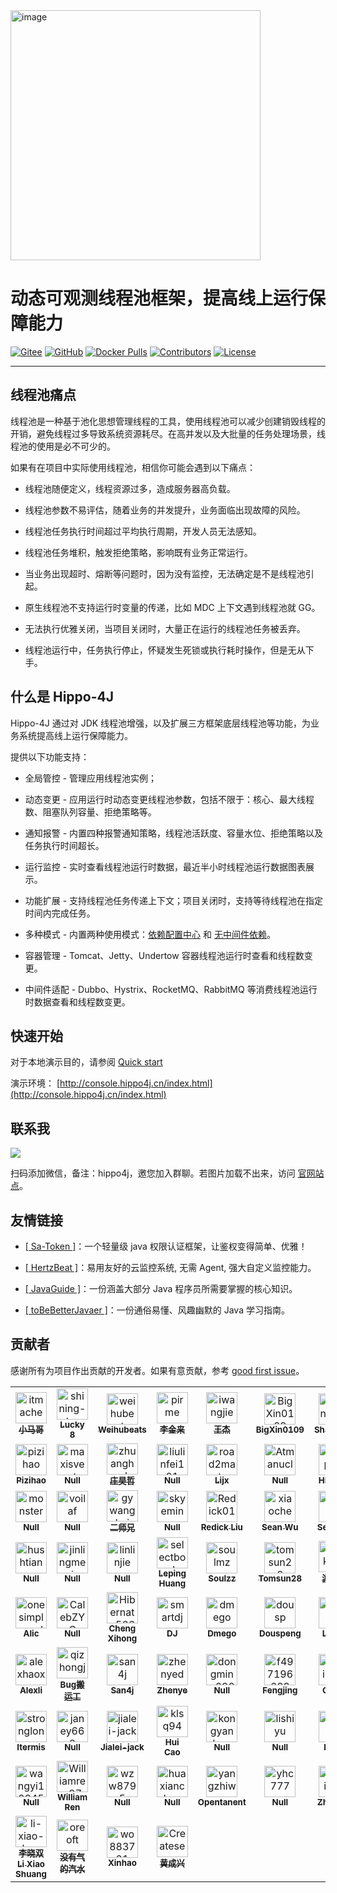 <img align="center" width="400" alt="image" src="https://user-images.githubusercontent.com/77398366/181906454-b46f6a14-7c2c-4b8f-8b0a-40432521bed8.png">

# 动态可观测线程池框架，提高线上运行保障能力

[![Gitee](https://gitee.com/itmachen/hippo4j/badge/star.svg?theme=gvp)](https://gitee.com/itmachen/hippo4j) [![GitHub](https://img.shields.io/github/stars/opengoofy/hippo4j)](https://github.com/opengoofy/hippo4j) [![Docker Pulls](https://img.shields.io/docker/pulls/hippo4j/hippo4j-server.svg)](https://store.docker.com/community/images/hippo4j/hippo4j-server) [![Contributors](https://img.shields.io/github/contributors/opengoofy/hippo4j?color=3ba272)](https://github.com/opengoofy/hippo4j/graphs/contributors) [![License](https://img.shields.io/github/license/opengoofy/hippo4j?color=5470c6)](https://github.com/opengoofy/hippo4j/blob/develop/LICENSE)

-------

## 线程池痛点

线程池是一种基于池化思想管理线程的工具，使用线程池可以减少创建销毁线程的开销，避免线程过多导致系统资源耗尽。在高并发以及大批量的任务处理场景，线程池的使用是必不可少的。

如果有在项目中实际使用线程池，相信你可能会遇到以下痛点：

- 线程池随便定义，线程资源过多，造成服务器高负载。

- 线程池参数不易评估，随着业务的并发提升，业务面临出现故障的风险。
- 线程池任务执行时间超过平均执行周期，开发人员无法感知。
- 线程池任务堆积，触发拒绝策略，影响既有业务正常运行。
- 当业务出现超时、熔断等问题时，因为没有监控，无法确定是不是线程池引起。
- 原生线程池不支持运行时变量的传递，比如 MDC 上下文遇到线程池就 GG。
- 无法执行优雅关闭，当项目关闭时，大量正在运行的线程池任务被丢弃。
- 线程池运行中，任务执行停止，怀疑发生死锁或执行耗时操作，但是无从下手。

## 什么是 Hippo-4J

Hippo-4J 通过对 JDK 线程池增强，以及扩展三方框架底层线程池等功能，为业务系统提高线上运行保障能力。

提供以下功能支持：

- 全局管控 - 管理应用线程池实例；

- 动态变更 - 应用运行时动态变更线程池参数，包括不限于：核心、最大线程数、阻塞队列容量、拒绝策略等。
- 通知报警 - 内置四种报警通知策略，线程池活跃度、容量水位、拒绝策略以及任务执行时间超长。
- 运行监控 - 实时查看线程池运行时数据，最近半小时线程池运行数据图表展示。
- 功能扩展 - 支持线程池任务传递上下文；项目关闭时，支持等待线程池在指定时间内完成任务。
- 多种模式 - 内置两种使用模式：[依赖配置中心](https://hippo4j.cn/docs/user_docs/getting_started/config/hippo4j-config-start) 和 [无中间件依赖](https://hippo4j.cn/docs/user_docs/getting_started/server/hippo4j-server-start)。
- 容器管理 - Tomcat、Jetty、Undertow 容器线程池运行时查看和线程数变更。
- 中间件适配 - Dubbo、Hystrix、RocketMQ、RabbitMQ 等消费线程池运行时数据查看和线程数变更。

## 快速开始

对于本地演示目的，请参阅 [Quick start](https://hippo4j.cn/docs/user_docs/user_guide/quick-start)

演示环境： [http://console.hippo4j.cn/index.html](http://console.hippo4j.cn/index.html)

## 联系我

![](https://user-images.githubusercontent.com/77398366/185774220-c11951f9-e130-4d60-8204-afb5c51d4401.png)

扫码添加微信，备注：hippo4j，邀您加入群聊。若图片加载不出来，访问 [官网站点](https://hippo4j.cn/docs/user_docs/other/group)。

## 友情链接

- [[ Sa-Token ]](https://github.com/dromara/sa-token)：一个轻量级 java 权限认证框架，让鉴权变得简单、优雅！  

- [[ HertzBeat ]](https://github.com/dromara/hertzbeat)：易用友好的云监控系统, 无需 Agent, 强大自定义监控能力。   
- [[ JavaGuide ]](https://github.com/Snailclimb/JavaGuide)：一份涵盖大部分 Java 程序员所需要掌握的核心知识。
- [[ toBeBetterJavaer ]](https://github.com/itwanger/toBeBetterJavaer)：一份通俗易懂、风趣幽默的 Java 学习指南。

## 贡献者

感谢所有为项目作出贡献的开发者。如果有意贡献，参考 [good first issue](https://github.com/opengoofy/hippo4j/issues?q=is%3Aopen+is%3Aissue+label%3A%22good+first+issue%22)。

<!-- readme: contributors -start -->
<table>
<tr>
    <td align="center">
        <a href="https://github.com/itmachen">
            <img src="https://avatars.githubusercontent.com/u/77398366?v=4" width="50;" alt="itmachen"/>
            <br />
            <sub><b>小马哥</b></sub>
        </a>
    </td>
    <td align="center">
        <a href="https://github.com/shining-stars-lk">
            <img src="https://avatars.githubusercontent.com/u/40255310?v=4" width="50;" alt="shining-stars-lk"/>
            <br />
            <sub><b>Lucky 8</b></sub>
        </a>
    </td>
    <td align="center">
        <a href="https://github.com/weihubeats">
            <img src="https://avatars.githubusercontent.com/u/42484192?v=4" width="50;" alt="weihubeats"/>
            <br />
            <sub><b>Weihubeats</b></sub>
        </a>
    </td>
    <td align="center">
        <a href="https://github.com/pirme">
            <img src="https://avatars.githubusercontent.com/u/41976977?v=4" width="50;" alt="pirme"/>
            <br />
            <sub><b>李金来</b></sub>
        </a>
    </td>
    <td align="center">
        <a href="https://github.com/iwangjie">
            <img src="https://avatars.githubusercontent.com/u/23075587?v=4" width="50;" alt="iwangjie"/>
            <br />
            <sub><b>王杰</b></sub>
        </a>
    </td>
    <td align="center">
        <a href="https://github.com/BigXin0109">
            <img src="https://avatars.githubusercontent.com/u/24769514?v=4" width="50;" alt="BigXin0109"/>
            <br />
            <sub><b>BigXin0109</b></sub>
        </a>
    </td>
    <td align="center">
        <a href="https://github.com/shanjianq">
            <img src="https://avatars.githubusercontent.com/u/49084314?v=4" width="50;" alt="shanjianq"/>
            <br />
            <sub><b>Shanjianq</b></sub>
        </a>
    </td>
    <td align="center">
        <a href="https://github.com/Gdk666">
            <img src="https://avatars.githubusercontent.com/u/22442067?v=4" width="50;" alt="Gdk666"/>
            <br />
            <sub><b>Null</b></sub>
        </a>
    </td>
    <td align="center">
        <a href="https://github.com/xqxyxchy">
            <img src="https://avatars.githubusercontent.com/u/21134578?v=4" width="50;" alt="xqxyxchy"/>
            <br />
            <sub><b>Null</b></sub>
        </a>
    </td></tr>
<tr>
    <td align="center">
        <a href="https://github.com/pizihao">
            <img src="https://avatars.githubusercontent.com/u/48643103?v=4" width="50;" alt="pizihao"/>
            <br />
            <sub><b>Pizihao</b></sub>
        </a>
    </td>
    <td align="center">
        <a href="https://github.com/maxisvest">
            <img src="https://avatars.githubusercontent.com/u/20422618?v=4" width="50;" alt="maxisvest"/>
            <br />
            <sub><b>Null</b></sub>
        </a>
    </td>
    <td align="center">
        <a href="https://github.com/zhuanghaozhe">
            <img src="https://avatars.githubusercontent.com/u/73152769?v=4" width="50;" alt="zhuanghaozhe"/>
            <br />
            <sub><b>庄昊哲</b></sub>
        </a>
    </td>
    <td align="center">
        <a href="https://github.com/liulinfei121">
            <img src="https://avatars.githubusercontent.com/u/57127515?v=4" width="50;" alt="liulinfei121"/>
            <br />
            <sub><b>Null</b></sub>
        </a>
    </td>
    <td align="center">
        <a href="https://github.com/road2master">
            <img src="https://avatars.githubusercontent.com/u/53806703?v=4" width="50;" alt="road2master"/>
            <br />
            <sub><b>Lijx</b></sub>
        </a>
    </td>
    <td align="center">
        <a href="https://github.com/Atmanuclear">
            <img src="https://avatars.githubusercontent.com/u/25747005?v=4" width="50;" alt="Atmanuclear"/>
            <br />
            <sub><b>Null</b></sub>
        </a>
    </td>
    <td align="center">
        <a href="https://github.com/hippo4j">
            <img src="https://avatars.githubusercontent.com/u/93200041?v=4" width="50;" alt="hippo4j"/>
            <br />
            <sub><b>Hippo4j</b></sub>
        </a>
    </td>
    <td align="center">
        <a href="https://github.com/imyzt">
            <img src="https://avatars.githubusercontent.com/u/28680198?v=4" width="50;" alt="imyzt"/>
            <br />
            <sub><b>杨镇涛</b></sub>
        </a>
    </td>
    <td align="center">
        <a href="https://github.com/Tliutao">
            <img src="https://avatars.githubusercontent.com/u/17719583?v=4" width="50;" alt="Tliutao"/>
            <br />
            <sub><b>Liutao</b></sub>
        </a>
    </td></tr>
<tr>
    <td align="center">
        <a href="https://github.com/monsterxxp">
            <img src="https://avatars.githubusercontent.com/u/37952446?v=4" width="50;" alt="monsterxxp"/>
            <br />
            <sub><b>Null</b></sub>
        </a>
    </td>
    <td align="center">
        <a href="https://github.com/voilaf">
            <img src="https://avatars.githubusercontent.com/u/16870828?v=4" width="50;" alt="voilaf"/>
            <br />
            <sub><b>Null</b></sub>
        </a>
    </td>
    <td align="center">
        <a href="https://github.com/gywanghai">
            <img src="https://avatars.githubusercontent.com/u/102774648?v=4" width="50;" alt="gywanghai"/>
            <br />
            <sub><b>二师兄</b></sub>
        </a>
    </td>
    <td align="center">
        <a href="https://github.com/skyemin">
            <img src="https://avatars.githubusercontent.com/u/38172444?v=4" width="50;" alt="skyemin"/>
            <br />
            <sub><b>Null</b></sub>
        </a>
    </td>
    <td align="center">
        <a href="https://github.com/Redick01">
            <img src="https://avatars.githubusercontent.com/u/15903214?v=4" width="50;" alt="Redick01"/>
            <br />
            <sub><b>Redick Liu</b></sub>
        </a>
    </td>
    <td align="center">
        <a href="https://github.com/xiaochengxuyuan">
            <img src="https://avatars.githubusercontent.com/u/9032006?v=4" width="50;" alt="xiaochengxuyuan"/>
            <br />
            <sub><b>Sean Wu</b></sub>
        </a>
    </td>
    <td align="center">
        <a href="https://github.com/HKMV">
            <img src="https://avatars.githubusercontent.com/u/26456469?v=4" width="50;" alt="HKMV"/>
            <br />
            <sub><b>Serenity</b></sub>
        </a>
    </td>
    <td align="center">
        <a href="https://github.com/baymax55">
            <img src="https://avatars.githubusercontent.com/u/35788491?v=4" width="50;" alt="baymax55"/>
            <br />
            <sub><b>Baymax55</b></sub>
        </a>
    </td>
    <td align="center">
        <a href="https://github.com/gewuwo">
            <img src="https://avatars.githubusercontent.com/u/97213587?v=4" width="50;" alt="gewuwo"/>
            <br />
            <sub><b>格悟沃</b></sub>
        </a>
    </td></tr>
<tr>
    <td align="center">
        <a href="https://github.com/hushtian">
            <img src="https://avatars.githubusercontent.com/u/55479601?v=4" width="50;" alt="hushtian"/>
            <br />
            <sub><b>Null</b></sub>
        </a>
    </td>
    <td align="center">
        <a href="https://github.com/jinlingmei">
            <img src="https://avatars.githubusercontent.com/u/24669082?v=4" width="50;" alt="jinlingmei"/>
            <br />
            <sub><b>Null</b></sub>
        </a>
    </td>
    <td align="center">
        <a href="https://github.com/linlinjie">
            <img src="https://avatars.githubusercontent.com/u/22275940?v=4" width="50;" alt="linlinjie"/>
            <br />
            <sub><b>Null</b></sub>
        </a>
    </td>
    <td align="center">
        <a href="https://github.com/selectbook">
            <img src="https://avatars.githubusercontent.com/u/8454350?v=4" width="50;" alt="selectbook"/>
            <br />
            <sub><b>Leping Huang</b></sub>
        </a>
    </td>
    <td align="center">
        <a href="https://github.com/soulmz">
            <img src="https://avatars.githubusercontent.com/u/10662992?v=4" width="50;" alt="soulmz"/>
            <br />
            <sub><b>Soulzz</b></sub>
        </a>
    </td>
    <td align="center">
        <a href="https://github.com/tomsun28">
            <img src="https://avatars.githubusercontent.com/u/24788200?v=4" width="50;" alt="tomsun28"/>
            <br />
            <sub><b>Tomsun28</b></sub>
        </a>
    </td>
    <td align="center">
        <a href="https://github.com/backbay2-yzg">
            <img src="https://avatars.githubusercontent.com/u/64394486?v=4" width="50;" alt="backbay2-yzg"/>
            <br />
            <sub><b>游祖光</b></sub>
        </a>
    </td>
    <td align="center">
        <a href="https://github.com/puppet4">
            <img src="https://avatars.githubusercontent.com/u/28887178?v=4" width="50;" alt="puppet4"/>
            <br />
            <sub><b>Tudo</b></sub>
        </a>
    </td>
    <td align="center">
        <a href="https://github.com/2EXP">
            <img src="https://avatars.githubusercontent.com/u/26007713?v=4" width="50;" alt="2EXP"/>
            <br />
            <sub><b>Null</b></sub>
        </a>
    </td></tr>
<tr>
    <td align="center">
        <a href="https://github.com/onesimplecoder">
            <img src="https://avatars.githubusercontent.com/u/30288465?v=4" width="50;" alt="onesimplecoder"/>
            <br />
            <sub><b>Alic</b></sub>
        </a>
    </td>
    <td align="center">
        <a href="https://github.com/CalebZYC">
            <img src="https://avatars.githubusercontent.com/u/42887532?v=4" width="50;" alt="CalebZYC"/>
            <br />
            <sub><b>Null</b></sub>
        </a>
    </td>
    <td align="center">
        <a href="https://github.com/Hibernate5666">
            <img src="https://avatars.githubusercontent.com/u/30147527?v=4" width="50;" alt="Hibernate5666"/>
            <br />
            <sub><b>Cheng Xihong</b></sub>
        </a>
    </td>
    <td align="center">
        <a href="https://github.com/smartdj">
            <img src="https://avatars.githubusercontent.com/u/3272679?v=4" width="50;" alt="smartdj"/>
            <br />
            <sub><b>DJ</b></sub>
        </a>
    </td>
    <td align="center">
        <a href="https://github.com/dmego">
            <img src="https://avatars.githubusercontent.com/u/22118976?v=4" width="50;" alt="dmego"/>
            <br />
            <sub><b>Dmego</b></sub>
        </a>
    </td>
    <td align="center">
        <a href="https://github.com/dousp">
            <img src="https://avatars.githubusercontent.com/u/5936499?v=4" width="50;" alt="dousp"/>
            <br />
            <sub><b>Douspeng</b></sub>
        </a>
    </td>
    <td align="center">
        <a href="https://github.com/hl1248">
            <img src="https://avatars.githubusercontent.com/u/70790953?v=4" width="50;" alt="hl1248"/>
            <br />
            <sub><b>Lucas</b></sub>
        </a>
    </td>
    <td align="center">
        <a href="https://github.com/gentlelynn">
            <img src="https://avatars.githubusercontent.com/u/19168453?v=4" width="50;" alt="gentlelynn"/>
            <br />
            <sub><b>Lynn</b></sub>
        </a>
    </td>
    <td align="center">
        <a href="https://github.com/sanliangitch">
            <img src="https://avatars.githubusercontent.com/u/48200100?v=4" width="50;" alt="sanliangitch"/>
            <br />
            <sub><b>WuLang</b></sub>
        </a>
    </td></tr>
<tr>
    <td align="center">
        <a href="https://github.com/alexhaoxuan">
            <img src="https://avatars.githubusercontent.com/u/46749051?v=4" width="50;" alt="alexhaoxuan"/>
            <br />
            <sub><b>Alexli</b></sub>
        </a>
    </td>
    <td align="center">
        <a href="https://github.com/qizhongju">
            <img src="https://avatars.githubusercontent.com/u/19883548?v=4" width="50;" alt="qizhongju"/>
            <br />
            <sub><b>Bug搬运工</b></sub>
        </a>
    </td>
    <td align="center">
        <a href="https://github.com/san4j">
            <img src="https://avatars.githubusercontent.com/u/40364355?v=4" width="50;" alt="san4j"/>
            <br />
            <sub><b>San4j</b></sub>
        </a>
    </td>
    <td align="center">
        <a href="https://github.com/zhenyed">
            <img src="https://avatars.githubusercontent.com/u/26167590?v=4" width="50;" alt="zhenyed"/>
            <br />
            <sub><b>Zhenye</b></sub>
        </a>
    </td>
    <td align="center">
        <a href="https://github.com/dongming0920">
            <img src="https://avatars.githubusercontent.com/u/57832778?v=4" width="50;" alt="dongming0920"/>
            <br />
            <sub><b>Null</b></sub>
        </a>
    </td>
    <td align="center">
        <a href="https://github.com/f497196689">
            <img src="https://avatars.githubusercontent.com/u/15325854?v=4" width="50;" alt="f497196689"/>
            <br />
            <sub><b>Fengjing</b></sub>
        </a>
    </td>
    <td align="center">
        <a href="https://github.com/Snailclimb">
            <img src="https://avatars.githubusercontent.com/u/29880145?v=4" width="50;" alt="Snailclimb"/>
            <br />
            <sub><b>Guide</b></sub>
        </a>
    </td>
    <td align="center">
        <a href="https://github.com/hbw1994">
            <img src="https://avatars.githubusercontent.com/u/22744421?v=4" width="50;" alt="hbw1994"/>
            <br />
            <sub><b>Null</b></sub>
        </a>
    </td>
    <td align="center">
        <a href="https://github.com/hncboy">
            <img src="https://avatars.githubusercontent.com/u/27755574?v=4" width="50;" alt="hncboy"/>
            <br />
            <sub><b>Null</b></sub>
        </a>
    </td></tr>
<tr>
    <td align="center">
        <a href="https://github.com/stronglong">
            <img src="https://avatars.githubusercontent.com/u/15846157?v=4" width="50;" alt="stronglong"/>
            <br />
            <sub><b>Itermis</b></sub>
        </a>
    </td>
    <td align="center">
        <a href="https://github.com/janey668">
            <img src="https://avatars.githubusercontent.com/u/99872936?v=4" width="50;" alt="janey668"/>
            <br />
            <sub><b>Null</b></sub>
        </a>
    </td>
    <td align="center">
        <a href="https://github.com/jialei-jack">
            <img src="https://avatars.githubusercontent.com/u/93201205?v=4" width="50;" alt="jialei-jack"/>
            <br />
            <sub><b>Jialei-jack</b></sub>
        </a>
    </td>
    <td align="center">
        <a href="https://github.com/klsq94">
            <img src="https://avatars.githubusercontent.com/u/16208392?v=4" width="50;" alt="klsq94"/>
            <br />
            <sub><b>Hui Cao</b></sub>
        </a>
    </td>
    <td align="center">
        <a href="https://github.com/kongyanbo-cx">
            <img src="https://avatars.githubusercontent.com/u/58963923?v=4" width="50;" alt="kongyanbo-cx"/>
            <br />
            <sub><b>Null</b></sub>
        </a>
    </td>
    <td align="center">
        <a href="https://github.com/lishiyu">
            <img src="https://avatars.githubusercontent.com/u/36871640?v=4" width="50;" alt="lishiyu"/>
            <br />
            <sub><b>Null</b></sub>
        </a>
    </td>
    <td align="center">
        <a href="https://github.com/Nhxz">
            <img src="https://avatars.githubusercontent.com/u/72447160?v=4" width="50;" alt="Nhxz"/>
            <br />
            <sub><b>Nhxz</b></sub>
        </a>
    </td>
    <td align="center">
        <a href="https://github.com/op-lht">
            <img src="https://avatars.githubusercontent.com/u/34021816?v=4" width="50;" alt="op-lht"/>
            <br />
            <sub><b>Op-lht</b></sub>
        </a>
    </td>
    <td align="center">
        <a href="https://github.com/wangjie-github">
            <img src="https://avatars.githubusercontent.com/u/35762878?v=4" width="50;" alt="wangjie-github"/>
            <br />
            <sub><b>Wangjie</b></sub>
        </a>
    </td></tr>
<tr>
    <td align="center">
        <a href="https://github.com/wangyi123456">
            <img src="https://avatars.githubusercontent.com/u/25248959?v=4" width="50;" alt="wangyi123456"/>
            <br />
            <sub><b>Null</b></sub>
        </a>
    </td>
    <td align="center">
        <a href="https://github.com/Williamren97">
            <img src="https://avatars.githubusercontent.com/u/43086401?v=4" width="50;" alt="Williamren97"/>
            <br />
            <sub><b>William Ren</b></sub>
        </a>
    </td>
    <td align="center">
        <a href="https://github.com/wzw8795">
            <img src="https://avatars.githubusercontent.com/u/90670917?v=4" width="50;" alt="wzw8795"/>
            <br />
            <sub><b>Null</b></sub>
        </a>
    </td>
    <td align="center">
        <a href="https://github.com/huaxianchao">
            <img src="https://avatars.githubusercontent.com/u/50727527?v=4" width="50;" alt="huaxianchao"/>
            <br />
            <sub><b>Null</b></sub>
        </a>
    </td>
    <td align="center">
        <a href="https://github.com/yangzhiw">
            <img src="https://avatars.githubusercontent.com/u/13634974?v=4" width="50;" alt="yangzhiw"/>
            <br />
            <sub><b>Opentanent</b></sub>
        </a>
    </td>
    <td align="center">
        <a href="https://github.com/yhc777">
            <img src="https://avatars.githubusercontent.com/u/71164753?v=4" width="50;" alt="yhc777"/>
            <br />
            <sub><b>Null</b></sub>
        </a>
    </td>
    <td align="center">
        <a href="https://github.com/zhaiweij">
            <img src="https://avatars.githubusercontent.com/u/10173248?v=4" width="50;" alt="zhaiweij"/>
            <br />
            <sub><b>Zhaiweij</b></sub>
        </a>
    </td>
    <td align="center">
        <a href="https://github.com/zhaojinchao95">
            <img src="https://avatars.githubusercontent.com/u/33742097?v=4" width="50;" alt="zhaojinchao95"/>
            <br />
            <sub><b>Zhaojinchao</b></sub>
        </a>
    </td>
    <td align="center">
        <a href="https://github.com/zj1997">
            <img src="https://avatars.githubusercontent.com/u/31212787?v=4" width="50;" alt="zj1997"/>
            <br />
            <sub><b>Null</b></sub>
        </a>
    </td></tr>
<tr>
    <td align="center">
        <a href="https://github.com/li-xiao-shuang">
            <img src="https://avatars.githubusercontent.com/u/34903552?v=4" width="50;" alt="li-xiao-shuang"/>
            <br />
            <sub><b>李晓双 Li Xiao Shuang</b></sub>
        </a>
    </td>
    <td align="center">
        <a href="https://github.com/oreoft">
            <img src="https://avatars.githubusercontent.com/u/51789848?v=4" width="50;" alt="oreoft"/>
            <br />
            <sub><b>没有气的汽水</b></sub>
        </a>
    </td>
    <td align="center">
        <a href="https://github.com/wo883721">
            <img src="https://avatars.githubusercontent.com/u/10241323?v=4" width="50;" alt="wo883721"/>
            <br />
            <sub><b>Xinhao</b></sub>
        </a>
    </td>
    <td align="center">
        <a href="https://github.com/Createsequence">
            <img src="https://avatars.githubusercontent.com/u/49221670?v=4" width="50;" alt="Createsequence"/>
            <br />
            <sub><b>黄成兴</b></sub>
        </a>
    </td></tr>
</table>
<!-- readme: contributors -end -->
